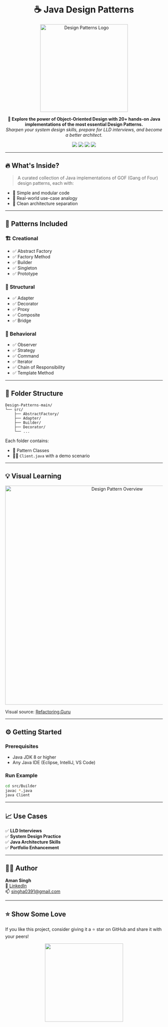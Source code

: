 
<h1 align="center">☕ Java Design Patterns</h1>

<p align="center">
  <img src="https://user-images.githubusercontent.com/64485885/205471586-154a5e2d-5d3a-4531-a6de-bda29b2abfc0.png" width="280" alt="Design Patterns Logo" />
</p>

<p align="center">
  <b>🚀 Explore the power of Object-Oriented Design with 20+ hands-on Java implementations of the most essential Design Patterns.</b><br/>
  <i>Sharpen your system design skills, prepare for LLD interviews, and become a better architect.</i>
</p>

<p align="center">
  <img src="https://img.shields.io/badge/Language-Java-red?style=for-the-badge&logo=java" />
  <img src="https://img.shields.io/badge/Patterns-20%2B-brightgreen?style=for-the-badge" />
  <img src="https://img.shields.io/badge/Level-Intermediate%20to%20Advanced-blue?style=for-the-badge" />
  <img src="https://img.shields.io/github/license/yourusername/Design-Patterns?style=for-the-badge" />
</p>

---

## 🔥 What's Inside?

> A curated collection of Java implementations of GOF (Gang of Four) design patterns, each with:
- 🔹 Simple and modular code
- 🔹 Real-world use-case analogy
- 🔹 Clean architecture separation

---

## 🧠 Patterns Included

### 🏗️ Creational
- ✅ Abstract Factory
- ✅ Factory Method
- ✅ Builder
- ✅ Singleton
- ✅ Prototype

### 🧱 Structural
- ✅ Adapter
- ✅ Decorator
- ✅ Proxy
- ✅ Composite
- ✅ Bridge

### 🔄 Behavioral
- ✅ Observer
- ✅ Strategy
- ✅ Command
- ✅ Iterator
- ✅ Chain of Responsibility
- ✅ Template Method

---

## 📂 Folder Structure

```
Design-Patterns-main/
└── src/
    ├── AbstractFactory/
    ├── Adapter/
    ├── Builder/
    ├── Decorator/
    └── ...
```

Each folder contains:
- 🧪 Pattern Classes
- 🧑‍💻 `Client.java` with a demo scenario

---

## 💡 Visual Learning

<p align="center">
  <img src="https://refactoring.guru/images/patterns/diagram-overview.png" width="700" alt="Design Pattern Overview" />
</p>

Visual source: [Refactoring.Guru](https://refactoring.guru/design-patterns)

---

## ⚙️ Getting Started

### Prerequisites
- Java JDK 8 or higher
- Any Java IDE (Eclipse, IntelliJ, VS Code)

### Run Example
```bash
cd src/Builder
javac *.java
java Client
```

---

## 📈 Use Cases

✅ **LLD Interviews**  
✅ **System Design Practice**  
✅ **Java Architecture Skills**  
✅ **Portfolio Enhancement**

---

## 🙋‍♂️ Author

**Aman Singh**  
🔗 [LinkedIn](https://linkedin.com/in/amansingha)  
📫 singha0391@gmail.com

---

## ⭐ Show Some Love

If you like this project, consider giving it a ⭐ star on GitHub and share it with your peers!

<p align="center">
  <img src="https://media.giphy.com/media/5GoVLqeAOo6PK/giphy.gif" width="250" />
</p>

